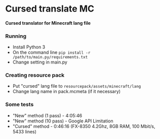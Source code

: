 # Cursed translate MC
#### Cursed translator for Minecraft lang file

### Running
* Install Python 3
* On the command line `pip install -r /path/to/main.py/requirements.txt`  
* Change setting in main.py

### Creating resource pack
* Put "cursed" lang file to `resourcepack/assets/minecraft/lang`
* Change lang name in pack.mcmeta (if it necessary)

### Some tests
* "New" method (1 pass) - 4:05:46
* "New" method (10 pass) - Google API Limitation
* "Cursed" method - 0:46:16
(FX-8350 4.2Ghz, 8GB RAM, 100 Mbit/s, 5433 lines)
